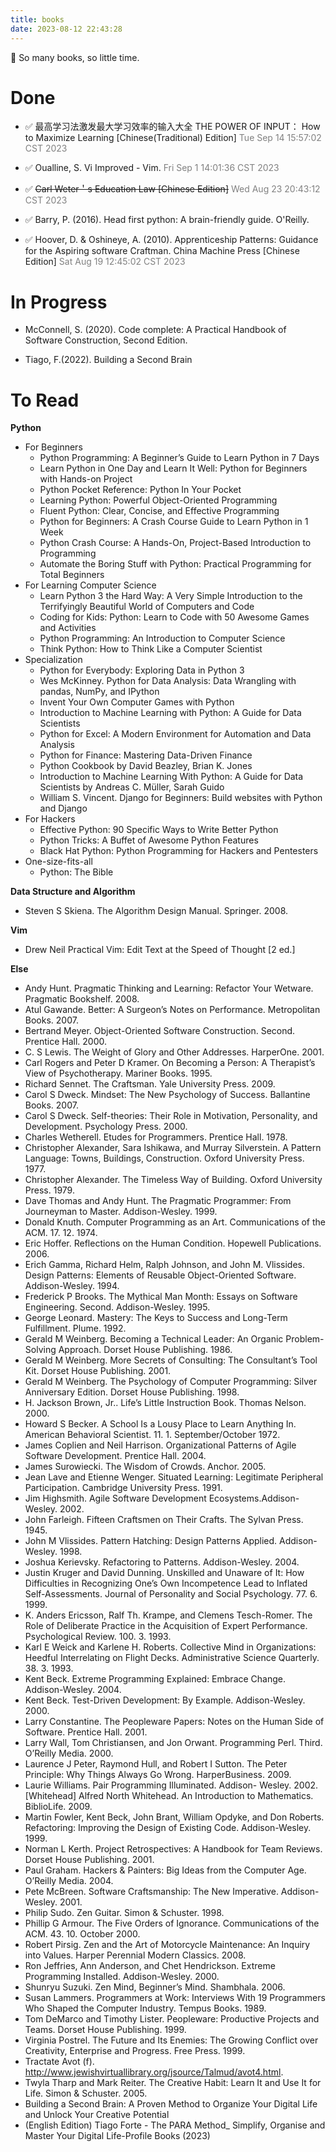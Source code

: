 ```yaml
---
title: books
date: 2023-08-12 22:43:28
---
```


:book: So many books, so little time.

# Done

- ✅ 最高学习法激发最大学习效率的输入大全 THE POWER OF INPUT： How to Maximize Learning [Chinese(Traditional) Edition]
<span style="color:grey">Tue Sep 14 15:57:02 CST 2023</span>

- ✅ Oualline, S. Vi Improved - Vim.
<span style="color:grey">Fri Sep 1 14:01:36 CST 2023</span>

- ✅ ~~Carl Weter＇s Education Law [Chinese Edition]~~
<span style="color:grey">Wed Aug 23 20:43:12 CST 2023</span>

- ✅ Barry, P. (2016). Head first python: A brain-friendly guide. O'Reilly.

- ✅ Hoover, D. & Oshineye, A. (2010). Apprenticeship Patterns: Guidance for the Aspiring software Craftman. China Machine Press [Chinese Edition]
<span style="color:grey">Sat Aug 19 12:45:02 CST 2023</span>

# In Progress

- McConnell, S. (2020). Code complete: A Practical Handbook of Software Construction, Second Edition.

- Tiago, F.(2022). Building a Second Brain

# To Read

**Python**

- For Beginners
    - Python Programming: A Beginner’s Guide to Learn Python in 7 Days
    - Learn Python in One Day and Learn It Well: Python for Beginners with Hands-on Project
    - Python Pocket Reference: Python In Your Pocket
    - Learning Python: Powerful Object-Oriented Programming
    - Fluent Python: Clear, Concise, and Effective Programming
    - Python for Beginners: A Crash Course Guide to Learn Python in 1 Week
    - Python Crash Course: A Hands-On, Project-Based Introduction to Programming
    - Automate the Boring Stuff with Python: Practical Programming for Total Beginners
- For Learning Computer Science
    - Learn Python 3 the Hard Way: A Very Simple Introduction to the Terrifyingly Beautiful World of Computers and Code
    - Coding for Kids: Python: Learn to Code with 50 Awesome Games and Activities
    - Python Programming: An Introduction to Computer Science
    - Think Python: How to Think Like a Computer Scientist
- Specialization
    - Python for Everybody: Exploring Data in Python 3
    - Wes McKinney. Python for Data Analysis: Data Wrangling with pandas, NumPy, and IPython
    - Invent Your Own Computer Games with Python
    - Introduction to Machine Learning with Python: A Guide for Data Scientists
    - Python for Excel: A Modern Environment for Automation and Data Analysis
    - Python for Finance: Mastering Data-Driven Finance
    - Python Cookbook by David Beazley, Brian K. Jones
    - Introduction to Machine Learning With Python: A Guide for Data Scientists by Andreas C. Müller, Sarah Guido
    - William S. Vincent. Django for Beginners: Build websites with Python and Django
- For Hackers
    - Effective Python: 90 Specific Ways to Write Better Python
    - Python Tricks: A Buffet of Awesome Python Features
    - Black Hat Python: Python Programming for Hackers and Pentesters
- One-size-fits-all
    - Python: The Bible

**Data Structure and Algorithm**

- Steven S Skiena. The Algorithm Design Manual. Springer. 2008.

**Vim**

- Drew Neil	Practical Vim: Edit Text at the Speed of Thought [2 ed.]

**Else**

- Andy Hunt. Pragmatic Thinking and Learning: Refactor Your Wetware. Pragmatic Bookshelf. 2008.
- Atul Gawande. Better: A Surgeon’s Notes on Performance. Metropolitan Books. 2007.
- Bertrand Meyer. Object-Oriented Software Construction. Second. Prentice Hall. 2000.
- C. S Lewis. The Weight of Glory and Other Addresses. HarperOne. 2001.
- Carl Rogers and Peter D Kramer. On Becoming a Person: A Therapist’s View of Psychotherapy. Mariner Books. 1995.
- Richard Sennet. The Craftsman. Yale University Press. 2009.
- Carol S Dweck. Mindset: The New Psychology of Success. Ballantine Books. 2007.
- Carol S Dweck. Self-theories: Their Role in Motivation, Personality, and Development. Psychology Press. 2000.
- Charles Wetherell. Etudes for Programmers. Prentice Hall. 1978.
- Christopher Alexander, Sara Ishikawa, and Murray Silverstein. A Pattern Language: Towns, Buildings, Construction. Oxford University Press. 1977.
- Christopher Alexander. The Timeless Way of Building. Oxford University Press. 1979.
- Dave Thomas and Andy Hunt. The Pragmatic Programmer: From Journeyman to Master. Addison-Wesley. 1999.
- Donald Knuth. Computer Programming as an Art. Communications of the ACM. 17. 12. 1974.
- Eric Hoffer. Reflections on the Human Condition. Hopewell Publications. 2006.
- Erich Gamma, Richard Helm, Ralph Johnson, and John M. Vlissides. Design Patterns: Elements of Reusable Object-Oriented Software. Addison-Wesley. 1994.
- Frederick P Brooks. The Mythical Man Month: Essays on Software Engineering. Second. Addison-Wesley. 1995.
- George Leonard. Mastery: The Keys to Success and Long-Term Fulfillment. Plume. 1992.
- Gerald M Weinberg. Becoming a Technical Leader: An Organic Problem-Solving Approach. Dorset House Publishing. 1986.
- Gerald M Weinberg. More Secrets of Consulting: The Consultant’s Tool Kit. Dorset House Publishing. 2001.
- Gerald M Weinberg. The Psychology of Computer Programming: Silver Anniversary Edition. Dorset House Publishing. 1998.
- H. Jackson Brown, Jr.. Life’s Little Instruction Book. Thomas Nelson. 2000.
- Howard S Becker. A School Is a Lousy Place to Learn Anything In. American Behavioral Scientist. 11. 1. September/October 1972.
- James Coplien and Neil Harrison. Organizational Patterns of Agile Software Development. Prentice Hall. 2004.
- James Surowiecki. The Wisdom of Crowds. Anchor. 2005.
- Jean Lave and Etienne Wenger. Situated Learning: Legitimate Peripheral Participation. Cambridge University Press. 1991.
- Jim Highsmith. Agile Software Development Ecosystems.Addison-Wesley. 2002.
- John Farleigh. Fifteen Craftsmen on Their Crafts. The Sylvan Press. 1945.
- John M Vlissides. Pattern Hatching: Design Patterns Applied. Addison-Wesley. 1998.
- Joshua Kerievsky. Refactoring to Patterns. Addison-Wesley. 2004.
- Justin Kruger and David Dunning. Unskilled and Unaware of It: How Difficulties in Recognizing One’s Own Incompetence Lead to Inflated Self-Assessments. Journal of Personality and Social Psychology. 77. 6. 1999.
- K. Anders Ericsson, Ralf Th. Krampe, and Clemens Tesch-Romer. The Role of Deliberate Practice in the Acquisition of Expert Performance. Psychological Review. 100. 3. 1993.
- Karl E Weick and Karlene H. Roberts. Collective Mind in Organizations: Heedful Interrelating on Flight Decks. Administrative Science Quarterly. 38. 3. 1993.
- Kent Beck. Extreme Programming Explained: Embrace Change. Addison-Wesley. 2004.
- Kent Beck. Test-Driven Development: By Example. Addison-Wesley. 2000.
- Larry Constantine. The Peopleware Papers: Notes on the Human Side of Software. Prentice Hall. 2001.
- Larry Wall, Tom Christiansen, and Jon Orwant. Programming Perl. Third. O’Reilly Media. 2000.
- Laurence J Peter, Raymond Hull, and Robert I Sutton. The Peter Principle: Why Things Always Go Wrong. HarperBusiness. 2009.
- Laurie Williams. Pair Programming Illuminated. Addison- Wesley. 2002.[Whitehead] Alfred North Whitehead. An Introduction to Mathematics. BiblioLife. 2009.
- Martin Fowler, Kent Beck, John Brant, William Opdyke, and Don Roberts. Refactoring: Improving the Design of Existing Code. Addison-Wesley. 1999.
- Norman L Kerth. Project Retrospectives: A Handbook for Team Reviews. Dorset House Publishing. 2001.
- Paul Graham. Hackers & Painters: Big Ideas from the Computer Age. O’Reilly Media. 2004.
- Pete McBreen. Software Craftsmanship: The New Imperative. Addison-Wesley. 2001.
- Philip Sudo. Zen Guitar. Simon & Schuster. 1998.
- Phillip G Armour. The Five Orders of Ignorance. Communications of the ACM. 43. 10. October 2000.
- Robert Pirsig. Zen and the Art of Motorcycle Maintenance: An Inquiry into Values. Harper Perennial Modern Classics. 2008.
- Ron Jeffries, Ann Anderson, and Chet Hendrickson. Extreme Programming Installed. Addison-Wesley. 2000.
- Shunryu Suzuki. Zen Mind, Beginner’s Mind. Shambhala. 2006.
- Susan Lammers. Programmers at Work: Interviews With 19 Programmers Who Shaped the Computer Industry. Tempus Books. 1989.
- Tom DeMarco and Timothy Lister. Peopleware: Productive Projects and Teams. Dorset House Publishing. 1999.
- Virginia Postrel. The Future and Its Enemies: The Growing Conflict over Creativity, Enterprise and Progress. Free Press. 1999.
- Tractate Avot (f). http://www.jewishvirtuallibrary.org/jsource/Talmud/avot4.html.
- Twyla Tharp and Mark Reiter. The Creative Habit: Learn It and Use It for Life. Simon & Schuster. 2005.
- Building a Second Brain: A Proven Method to Organize Your Digital Life and Unlock Your Creative Potential
- (English Edition) Tiago Forte - The PARA Method_ Simplify, Organise and Master Your Digital Life-Profile Books (2023)


